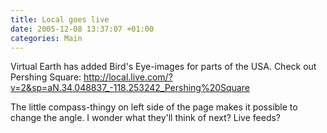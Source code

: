 ```yaml
---
title: Local goes live
date: 2005-12-08 13:37:07 +01:00
categories: Main
---
```

<P>Virtual Earth has added Bird's Eye-images for parts of the USA. Check out Pershing Square: <A href="http://local.live.com/?v=2&sp=aN.34.048837_-118.253242_Pershing%20Square">http://local.live.com/?v=2&sp=aN.34.048837_-118.253242_Pershing%20Square</A></P>
<P>The little compass-thingy on left side of the page makes it possible to change the angle. I wonder what they'll think of next? Live feeds?</P>
